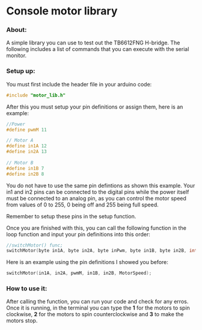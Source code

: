 # Console motor library

### About:

A simple library you can use to test out the TB6612FNG H-bridge. The following includes a list of commands that you can execute with the serial monitor. 

### Setup up: 

You must first include the header file in your arduino code: 

```c++
#include "motor_lib.h"

```
After this you must setup your pin definitions or assign them, here is an example: 

```c++
//Power
#define pwmM 11

// Motor A
#define in1A 12
#define in2A 13
 
// Motor B
#define in1B 7
#define in2B 8
```
You do not have to use the same pin defintions as shown this example. Your in1 and in2 pins can be connected to the digital pins while the power itself must be connected to an analog pin, as you can control the motor speed from values of 0 to 255, 0 being off and 255 being full speed. 

Remember to setup these pins in the setup function. 

Once you are finished with this, you can call the following function in the loop function and input your pin definitions into this order: 

```c++
//switchMotor() func;
switchMotor(byte in1A, byte in2A, byte inPwm, byte in1B, byte in2B, int ms)
```
Here is an example using the pin definitions I showed you before: 

```c++
switchMotor(in1A, in2A, pwmM, in1B, in2B, MotorSpeed);
```

### How to use it: 

After calling the function, you can run your code and check for any erros. Once it is running, in the terminal you can type the **1** for the motors to spin clockwise, **2** for the motors to spin counterclockwise and **3** to make the motors stop. 

